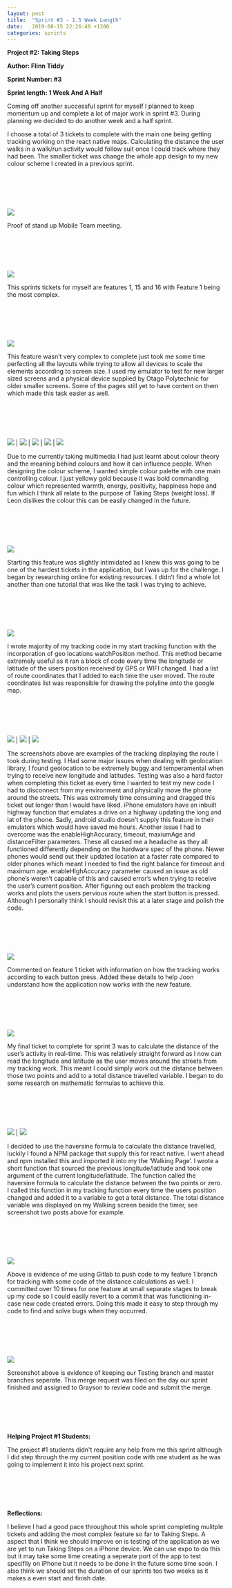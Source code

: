 ```yaml
---
layout: post
title:  "Sprint #3 - 1.5 Week Length"
date:   2019-08-15 22:26:40 +1200
categories: sprints
---
```


**Project #2: Taking Steps**

**Author: Flinn Tiddy**

**Sprint Number: #3**

**Sprint length: 1 Week And A Half**


Coming off another successful sprint for myself I planned to keep momentum up and complete a lot of major work in sprint #3. During planning we decided to do another week and a half sprint.


I choose a total of 3 tickets to complete with the main one being getting tracking working on the react native maps. Calculating the distance the user walks in a walk/run activity would follow suit once I could track where they had been. The smaller ticket was change the whole app design to my new colour scheme I created in a previous sprint.

<br/><br/>
<br/><br/>

![](/assets/standup2.jpg)

Proof of stand up Mobile Team meeting.

<br/><br/>
<br/><br/>

![](/assets/board3.jpg)

This sprints tickets for myself are features 1, 15 and 16 with Feature 1 being the most complex.

<br/><br/>
<br/><br/>

![](/assets/feature15.jpg)

This feature wasn’t very complex to complete just took me some time perfecting all the layouts while trying to allow all devices to scale the elements according to screen size. I used my emulator to test for new larger sized screens and a physical device supplied by Otago Polytechnic for older smaller screens. Some of the pages still yet to have content on them which made this task easier as well.

<br/><br/>
<br/><br/>

![](/assets/layout1.jpg) | ![](/assets/layout2.jpg) | ![](/assets/layout3.jpg) | ![](/assets/layout4.jpg) | ![](/assets/layout5.jpg)

Due to me currently taking multimedia I had just learnt about colour theory and the meaning behind colours and how it can influence people. When designing the colour scheme, I wanted simple colour palette with one main controlling colour. I just yellowy gold because it was bold commanding colour which represented warmth, energy, positivity, happiness hope and fun which I think all relate to the purpose of Taking Steps (weight loss).  If Leon dislikes the colour this can be easily changed in the future.

<br/><br/>
<br/><br/>

![](/assets/feature1.jpg)

Starting this feature was slightly intimidated as I knew this was going to be one of the hardest tickets in the application, but I was up for the challenge. I began by researching online for existing resources. I didn’t find a whole lot another than one tutorial that was like the task I was trying to achieve.   

<br/><br/>
<br/><br/>

![](/assets/startTracking.jpg) 

I wrote majority of my tracking code in my start tracking function with the incorporation of geo locations watchPosition method. This method became extremely useful as it ran a block of code every time the longitude or latitude of the users position received by GPS or WIFI changed. I had a list of route coordinates that I added to each time the user moved. The route coordinates list was responsible for drawing the polyline onto the google map.

<br/><br/>
<br/><br/>

![](/assets/track1.jpg) | ![](/assets/track2.jpg) | ![](/assets/track3.jpg)

The screenshots above are examples of the tracking displaying the route I took during testing. I Had some major issues when dealing with geolocation library, I found geolocation to be extremely buggy and temperamental when trying to receive new longitude and latitudes.  Testing was also a hard factor when completing this ticket as every time I wanted to test my new code I had to disconnect from my environment and physically move the phone around the streets. This was extremely time consuming and dragged this ticket out longer than I would have liked. iPhone emulators have an inbuilt highway function that emulates a drive on a highway updating the long and lat of the phone. Sadly, android studio doesn’t supply this feature in their emulators which would have saved me hours. 
Another issue I had to overcome was the enableHighAccuracy, timeout, maxiumAge and distanceFilter parameters. These all caused me a headache as they all functioned differently depending on the hardware spec of the phone. Newer phones would send out their updated location at a faster rate compared to older phones which meant I needed to find the right balance for timeout and maximum age. enableHIghAccuracy parameter caused an issue as old phone’s weren’t capable of this and caused error’s when trying to receive the user’s current position. 
After figuring out each problem the tracking works and plots the users pervious route when the start button is pressed. Although I personally think I should revisit this at a later stage and polish the code. 

<br/><br/>
<br/><br/>

![](/assets/feature1doc.jpg)

Commented on feature 1 ticket with information on how the tracking works according to each button press. Added these details to help Joon understand how the application now works with the new feature.

<br/><br/>
<br/><br/>

![](/assets/feature16.jpg)

My final ticket to complete for sprint 3 was to calculate the distance of the user’s activity in real-time. This was relatively straight forward as I now can read the longitude and latitude as the user moves around the streets from my tracking work. This meant I could simply work out the distance between those two points and add to a total distance travelled variable. I began to do some research on mathematic formulas to achieve this.

<br/><br/>
<br/><br/>

![](/assets/harersine.jpg) | ![](/assets/harersinefunc.jpg)

I decided to use the haversine formula to calculate the distance travelled, luckily I found a NPM package that supply this for react native. I went ahead and npm installed this and imported it into my the ‘Walking Page’. I wrote a short function that sourced the previous longitude/latitude and took one argument of the current longitude/latitude. The function called the haversine formula to calculate the distance between the two points or zero. I called this function in my tracking function every time the users position changed and added it to a variable to get a total distance. The total distance variable was displayed on my Walking screen beside the timer, see screenshot two posts above for example. 

<br/><br/>
<br/><br/>

![](/assets/trackingfeaturecommits.jpg)

Above is evidence of me using Gitlab to push code to my feature 1 branch for tracking with some code of the distance calculations as well. I committed over 10 times for one feature at small separate stages to break up my code so I could easily revert to a commit that was functioning in-case new code created errors. Doing this made it easy to step through my code to find and solve bugs when they occurred.

<br/><br/>
<br/><br/>

![](/assets/mergeintomaster3.jpg)

Screenshot above is evidence of keeping our Testing branch and master branches seperate. This merge request was filed on the day our sprint finished and assigned to Grayson to review code and submit the merge.

<br/><br/>
<br/><br/>

**Helping Project #1 Students:**

The project #1 students didn't require any help from me this sprint although I did step through the my current position code with one student as he was going to implement it into his project next sprint.

<br/><br/>
<br/><br/>

**Reflections:**

I believe I had a good pace throughout this whole sprint completing mulitple tickets and adding the most complex feature so far to Taking Steps. A aspect that I think we should improve on is testing of the application as we are yet to run Taking Steps on a iPhone device. We can use expo to do this but it may take some time creating a seperate port of the app to test specifily on iPhone but it needs to be done in the future some time soon. I also think we should set the duration of our sprints too two weeks as it makes a even start and finish date.



